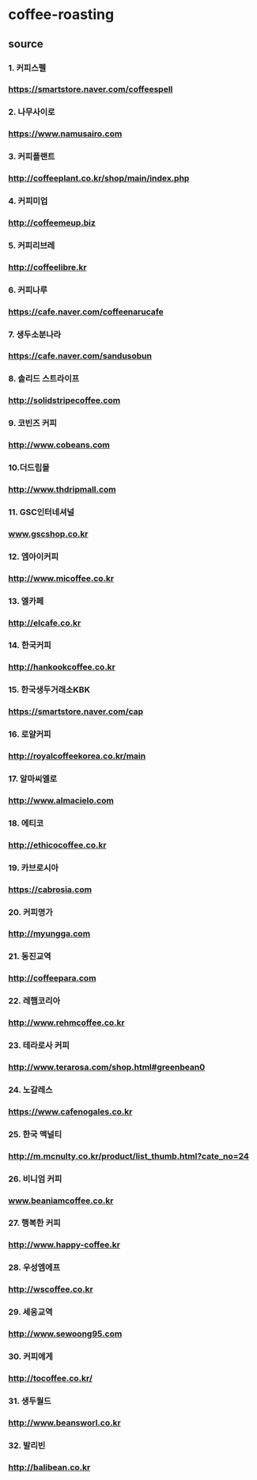 # coffee-roasting

## source
### 1. 커피스펠
### https://smartstore.naver.com/coffeespell 
### 2. 나무사이로
### https://www.namusairo.com
### 3. 커피플랜트
### http://coffeeplant.co.kr/shop/main/index.php
### 4. 커피미업
### http://coffeemeup.biz
### 5. 커피리브레
### http://coffeelibre.kr
### 6. 커피나루
### https://cafe.naver.com/coffeenarucafe
### 7. 생두소분나라
### https://cafe.naver.com/sandusobun
### 8. 솔리드 스트라이프
### http://solidstripecoffee.com
### 9. 코빈즈 커피
### http://www.cobeans.com
### 10.더드립몰
### http://www.thdripmall.com
### 11. GSC인터네셔널
### www.gscshop.co.kr
### 12. 엠아이커피
### http://www.micoffee.co.kr
### 13. 엘카페
### http://elcafe.co.kr
### 14. 한국커피
### http://hankookcoffee.co.kr
### 15. 한국생두거래소KBK
### https://smartstore.naver.com/cap
### 16. 로얄커피
### http://royalcoffeekorea.co.kr/main
### 17. 알마씨엘로
### http://www.almacielo.com
### 18. 에티코
### http://ethicocoffee.co.kr
### 19. 카브로시아
### https://cabrosia.com
### 20. 커피명가
### http://myungga.com
### 21. 동진교역
### http://coffeepara.com
### 22. 레햄코리아
### http://www.rehmcoffee.co.kr
### 23. 테라로사 커피
### http://www.terarosa.com/shop.html#greenbean0
### 24. 노갈레스
### https://www.cafenogales.co.kr
### 25. 한국 맥널티
### http://m.mcnulty.co.kr/product/list_thumb.html?cate_no=24
### 26. 비니엄 커피
### www.beaniamcoffee.co.kr
### 27. 행복한 커피 
### http://www.happy-coffee.kr
### 28. 우성엠에프
### http://wscoffee.co.kr
### 29. 세웅교역
### http://www.sewoong95.com
### 30. 커피에게
### http://tocoffee.co.kr/
### 31. 생두월드
### http://www.beansworl.co.kr
### 32. 발리빈
### http://balibean.co.kr
